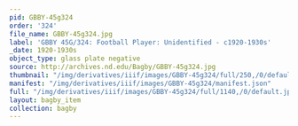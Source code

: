 ```yaml
---
pid: GBBY-45g324
order: '324'
file_name: GBBY-45g324.jpg
label: 'GBBY 45G/324: Football Player: Unidentified - c1920-1930s'
_date: 1920-1930s
object_type: glass plate negative
source: http://archives.nd.edu/Bagby/GBBY-45g324.jpg
thumbnail: "/img/derivatives/iiif/images/GBBY-45g324/full/250,/0/default.jpg"
manifest: "/img/derivatives/iiif/images/GBBY-45g324/manifest.json"
full: "/img/derivatives/iiif/images/GBBY-45g324/full/1140,/0/default.jpg"
layout: bagby_item
collection: bagby
---
```


